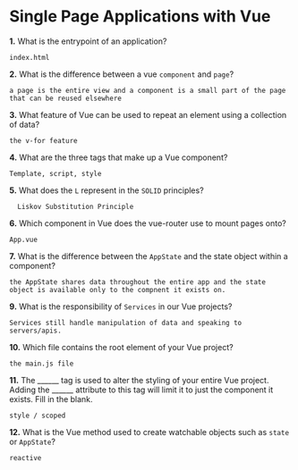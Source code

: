 # Single Page Applications with Vue

**1.** What is the entrypoint of an application?
<!-- enter you answer in the space below -->
```
index.html
```
**2.** What is the difference between a vue `component` and `page`?
<!-- enter you answer in the space below -->
```
a page is the entire view and a component is a small part of the page that can be reused elsewhere
```
**3.** What feature of Vue can be used to repeat an element using a collection of data?
<!-- enter you answer in the space below -->
```
the v-for feature
```
**4.** What are the three tags that make up a Vue component?
<!-- enter you answer in the space below -->
```
Template, script, style
```
**5.** What does the `L` represent in the `SOLID` principles?
<!-- enter you answer in the space below -->
```
  Liskov Substitution Principle
```
**6.** Which component in Vue does the vue-router use to mount pages onto?
<!-- enter you answer in the space below -->
```
App.vue
```
**7.** What is the difference between the `AppState` and the state object within a component?
<!-- enter you answer in the space below -->
```
the AppState shares data throughout the entire app and the state object is available only to the compnent it exists on.
```
**9.** What is the responsibility of `Services` in our Vue projects?
<!-- enter you answer in the space below -->
```
Services still handle manipulation of data and speaking to servers/apis.
```
**10.** Which file contains the root element of your Vue project?
<!-- enter you answer in the space below -->
```
the main.js file
```
**11.** The ______ tag is used to alter the styling of your entire Vue project.  Adding the ______ attribute to this tag will limit it to just the component it exists.  Fill in the blank.
<!-- enter you answer in the space below -->
```
style / scoped
```
**12.** What is the Vue method used to create watchable objects such as `state` or `AppState`?
<!-- enter you answer in the space below -->
```
reactive
```